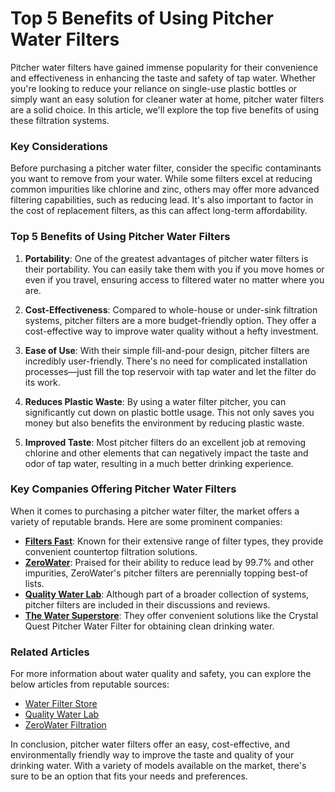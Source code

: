 # Top 5 Benefits of Using Pitcher Water Filters

Pitcher water filters have gained immense popularity for their convenience and effectiveness in enhancing the taste and safety of tap water. Whether you're looking to reduce your reliance on single-use plastic bottles or simply want an easy solution for cleaner water at home, pitcher water filters are a solid choice. In this article, we'll explore the top five benefits of using these filtration systems.

### Key Considerations

Before purchasing a pitcher water filter, consider the specific contaminants you want to remove from your water. While some filters excel at reducing common impurities like chlorine and zinc, others may offer more advanced filtering capabilities, such as reducing lead. It's also important to factor in the cost of replacement filters, as this can affect long-term affordability.

### Top 5 Benefits of Using Pitcher Water Filters

1. **Portability**: One of the greatest advantages of pitcher water filters is their portability. You can easily take them with you if you move homes or even if you travel, ensuring access to filtered water no matter where you are.

2. **Cost-Effectiveness**: Compared to whole-house or under-sink filtration systems, pitcher filters are a more budget-friendly option. They offer a cost-effective way to improve water quality without a hefty investment.

3. **Ease of Use**: With their simple fill-and-pour design, pitcher filters are incredibly user-friendly. There's no need for complicated installation processes—just fill the top reservoir with tap water and let the filter do its work.

4. **Reduces Plastic Waste**: By using a water filter pitcher, you can significantly cut down on plastic bottle usage. This not only saves you money but also benefits the environment by reducing plastic waste.

5. **Improved Taste**: Most pitcher filters do an excellent job at removing chlorine and other elements that can negatively impact the taste and odor of tap water, resulting in a much better drinking experience.

### Key Companies Offering Pitcher Water Filters

When it comes to purchasing a pitcher water filter, the market offers a variety of reputable brands. Here are some prominent companies:

- **[Filters Fast](/dir/filters_fast)**: Known for their extensive range of filter types, they provide convenient countertop filtration solutions.
- **[ZeroWater](/dir/zerowater)**: Praised for their ability to reduce lead by 99.7% and other impurities, ZeroWater's pitcher filters are perennially topping best-of lists.
- **[Quality Water Lab](/dir/quality_water_lab)**: Although part of a broader collection of systems, pitcher filters are included in their discussions and reviews.
- **[The Water Superstore](/dir/the_water_superstore)**: They offer convenient solutions like the Crystal Quest Pitcher Water Filter for obtaining clean drinking water.

### Related Articles

For more information about water quality and safety, you can explore the below articles from reputable sources:

- [Water Filter Store](/dir/water_filter_store)
- [Quality Water Lab](/dir/quality_water_lab)
- [ZeroWater Filtration](/dir/zerowater)

In conclusion, pitcher water filters offer an easy, cost-effective, and environmentally friendly way to improve the taste and quality of your drinking water. With a variety of models available on the market, there's sure to be an option that fits your needs and preferences.